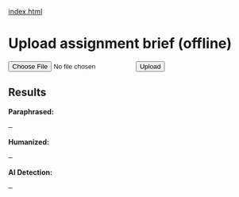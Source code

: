 [index.html](https://github.com/user-attachments/files/22649556/index.html)
<!doctype html>
<html>
<head>
  <meta charset="utf-8" />
  <title>Offline Assignment AI</title>
</head>
<body>
  <h1>Upload assignment brief (offline)</h1>
  <form id="uploadForm">
    <input type="file" id="fileInput" name="file" required />
    <button type="submit">Upload</button>
  </form>

  <h2>Results</h2>
  <p><b>Paraphrased:</b></p>
  <pre id="original">—</pre>
  <p><b>Humanized:</b></p>
  <pre id="humanized">—</pre>
  <p><b>AI Detection:</b></p>
  <pre id="gptzero">—</pre>

  <script>
    const form = document.getElementById('uploadForm');
    form.addEventListener('submit', async (e) => {
      e.preventDefault();
      const fileInput = document.getElementById('fileInput');
      if (!fileInput.files.length) return alert('Choose a file');

      const fd = new FormData();
      fd.append('file', fileInput.files[0]);

      const url = 'http://localhost:3000/upload';

      document.getElementById('original').textContent = 'Processing...';
      document.getElementById('humanized').textContent = 'Processing...';
      document.getElementById('gptzero').textContent = 'Processing...';

      try {
        const resp = await fetch(url, { method: 'POST', body: fd });
        if (!resp.ok) throw new Error('Server error ' + resp.status);
        const data = await resp.json();
        document.getElementById('original').textContent = data.original || '—';
        document.getElementById('humanized').textContent = data.humanized || '—';
        document.getElementById('gptzero').textContent = JSON.stringify(data.gptZeroResult, null, 2) || '—';
      } catch (err) {
        document.getElementById('original').textContent = 'Error: ' + err.message;
        document.getElementById('humanized').textContent = '';
        document.getElementById('gptzero').textContent = '';
      }
    });
  </script>
</body>
</html>
